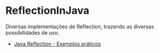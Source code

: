 # ReflectionInJava
Diversas implementações de Reflection, trazendo as diversas possibilidades de uso.
- [Java Reflection - Exemplos práticos](https://www.youtube.com/watch?v=OMig47CjomI&t=2937s&ab_channel=SauloCunhaCampos)
